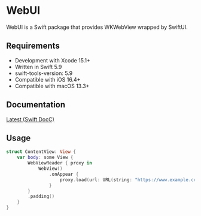 # WebUI

WebUI is a Swift package that provides WKWebView wrapped by SwiftUI.

## Requirements

- Development with Xcode 15.1+
- Written in Swift 5.9
- swift-tools-version: 5.9
- Compatible with iOS 16.4+
- Compatible with macOS 13.3+

## Documentation

[Latest (Swift DocC)](https://cybozu.github.io/WebUI/documentation/webui/)

## Usage

```swift
struct ContentView: View {
    var body: some View {
        WebViewReader { proxy in
            WebView()
                .onAppear {
                    proxy.load(url: URL(string: "https://www.example.com")!)
                }
        }
        .padding()
    }
}
```
